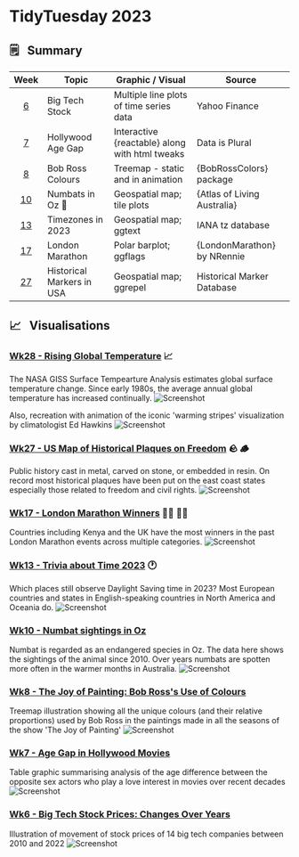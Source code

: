 # TidyTuesday 2023

## :spiral_notepad:	&nbsp; Summary 
| Week               | Topic                | Graphic / Visual                                | Source                     |
|:------------------:|----------------------|-------------------------------------------------|----------------------------|
| [6](20230207wk6)   | Big Tech Stock       | Multiple line plots of time series data         | Yahoo Finance              |
| [7](20230214wk7)   | Hollywood Age Gap    | Interactive {reactable} along with html tweaks  | Data is Plural             |
| [8](20230221wk8)   | Bob Ross Colours     | Treemap - static and in animation               | {BobRossColors} package    |
| [10](20230307wk10) | Numbats in Oz 🐀     | Geospatial map; tile plots                      | {Atlas of Living Australia}|
| [13](20230328wk13) | Timezones in 2023    | Geospatial map; ggtext                          | IANA tz database           |
| [17](20230425wk17) | London Marathon      | Polar barplot; ggflags                         | {LondonMarathon} by NRennie |
| [27](20230704wk27) | Historical Markers in USA | Geospatial map; ggrepel                    | Historical Marker Database |


## :chart_with_upwards_trend: &nbsp; Visualisations 

### **[Wk28 - Rising Global Temperature](20230711wk28)** :chart_with_upwards_trend:
The NASA GISS Surface Tempearture Analysis estimates global surface temperature change. 
Since early 1980s, the average annual global temperature has increased continually.
![Screenshot](20230711wk28/tt20230711wk28_global_temp.gif)

Also, recreation with animation of the iconic 'warming stripes' visualization by climatologist Ed Hawkins
![Screenshot](20230711wk28/tt20230711wk28_NorthernHemi_temp.gif)

### **[Wk27 - US Map of Historical Plaques on Freedom](20230704wk27)** :rock:	:wood:
Public history cast in metal, carved on stone, or embedded in resin. On record most historical plaques have been put on the east coast states especially those related to freedom and civil rights.
![Screenshot](20230704wk27/tt20230704wk27_hist_markers.png)

### **[Wk17 - London Marathon Winners](20230425wk17)** :running_woman: :running_man:
Countries including Kenya and the UK have the most winners in the past London Marathon events across multiple categories.
![Screenshot](20230425wk17/tt20230425wk17_marathon.png)

### **[Wk13 - Trivia about Time 2023](20230328wk13)** :clock1:
Which places still observe Daylight Saving time in 2023? Most European countries and states in English-speaking countries in North America and Oceania do. 
![Screenshot](20230328wk13/tt20230329wk13_timezones.png)

### **[Wk10 - Numbat sightings in Oz](20230307wk10)**
Numbat is regarded as an endangered species in Oz. The data here shows the sightings of the animal since 2010. Over years numbats are spotten more often in the warmer months in Australia.
![Screenshot](20230307wk10/tt20230307wk10_numbats.png)

### **[Wk8 - The Joy of Painting: Bob Ross's Use of Colours](20230221wk8)**
Treemap illustration showing all the unique colours (and their relative proportions) used by Bob Ross in the paintings made in all the seasons of the show 'The Joy of Painting'
![Screenshot](20230221wk8/tt20230221wk8_BRcolor_uniq.png)

### **[Wk7 - Age Gap in Hollywood Movies](20230214wk7)**
Table graphic summarising analysis of the age difference between the opposite sex actors who play a love interest in movies over recent decades
![Screenshot](20230214wk7/tt20230214wk7_hollywoodAge.png)

### **[Wk6 - Big Tech Stock Prices: Changes Over Years](20230207wk6)**
Illustration of movement of stock prices of 14 big tech companies between 2010 and 2022
![Screenshot](20230207wk6/tt20230207wk6_techstockprice.png)





